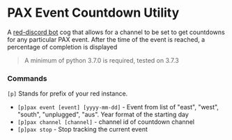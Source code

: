 # PAX Event Countdown Utility
A [red-discord bot](https://github.com/Cog-Creators/Red-DiscordBot) cog that allows for a channel to be set to get countdowns for any particular PAX event. After the time of the event is reached, a percentage of completion is displayed
> A minimum of python 3.7.0 is required, tested on 3.7.3
### Commands
`[p]` Stands for prefix of your red instance.
* `[p]pax event [event] [yyyy-mm-dd]` - Event from list of "east", "west", "south", "unplugged", "aus". Year format of the starting day
* `[p]pax channel [channel]` - channel id of countdown channel
* `[p]pax stop` - Stop tracking the current event
